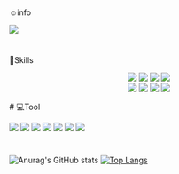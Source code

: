 #
☺️info
   
<a href="https://velog.io/@jscm5100"><img src="https://img.shields.io/badge/Velog-F05138?style=social&logo=Velog&logoColor=#20C997"/></a>

#
📖Skills

<p align="center">
<img src="https://img.shields.io/badge/C-d4f9fe?style=flat&logo=C&logoColor=white"/> 
<img src="https://img.shields.io/badge/JavaScript-d4f9fe?style=flat&logo=JavaScript&logoColor=white"/> 
<img src="https://img.shields.io/badge/PHP-d4f9fe?style=flat&logo=PHP&logoColor=white"/>
<img src="https://img.shields.io/badge/Android-d4f9fe?style=flat&logo=Android&logoColor=white"/>
<br>
<img src="https://img.shields.io/badge/HTML5-d4f9fe?style=flat&logo=HTML5&logoColor=white"/>
<img src="https://img.shields.io/badge/CSS3-d4f9fe?style=flat&logo=CSS3&logoColor=white"/>
<img src="https://img.shields.io/badge/HTML5-d4f9fe?style=flat&logo=HTML5&logoColor=white"/>
<img src="https://img.shields.io/badge/MySQL-d4f9fe?style=flat&logo=MySQL&logoColor=white"/>
</p>
#
💻Tool

<img src="https://img.shields.io/badge/IntelliJ IDEA-000000?style=flat&logo=IntelliJ IDEA&logoColor=white"> <img src="https://img.shields.io/badge/Sublime Text-FF9800?style=flat&logo=Sublime Text&logoColor=white"> <img src="https://img.shields.io/badge/Visual Studio Code-007ACC?style=flat&logo=Visual Studio Code&logoColor=white"> <img src="https://img.shields.io/badge/Visual Studio-5C2D91?style=flat&logo=Visual Studio&logoColor=white"> <img src="https://img.shields.io/badge/Eclipse IDE-2C2255?style=flat&logo=Eclipse IDE&logoColor=white"> <img src="https://img.shields.io/badge/Android Studio-3DDC84?style=flat&logo=Android Studio&logoColor=white"> <img src="https://img.shields.io/badge/Atom-66595C?style=flat-square&logo=Atom&logoColor=white"/>
#
![Anurag's GitHub stats](https://github-readme-stats.vercel.app/api?username=ch0515&show_icons=true&theme=dracula)
[![Top Langs](https://github-readme-stats.vercel.app/api/top-langs/?username=ch0515&langs_count=8show_icons=true&theme=dracula)](https://github.com/anuraghazra/github-readme-stats)

